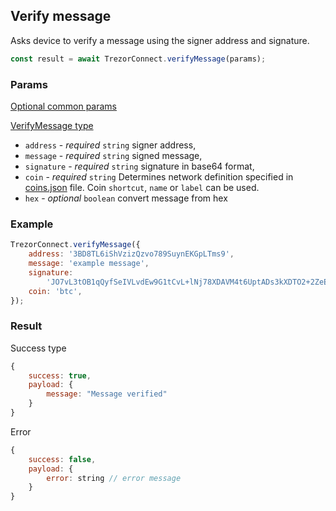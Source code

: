 ## Verify message

Asks device to
verify a message using the signer address and signature.

```javascript
const result = await TrezorConnect.verifyMessage(params);
```

### Params

[Optional common params](commonParams.md)

[VerifyMessage type](https://github.com/Cerberus-Wallet/cerberus-suite/blob/develop/packages/connect/src/types/api/bitcoin/index.ts)

-   `address` - _required_ `string` signer address,
-   `message` - _required_ `string` signed message,
-   `signature` - _required_ `string` signature in base64 format,
-   `coin` - _required_ `string` Determines network definition specified in [coins.json](https://github.com/Cerberus-Wallet/cerberus-suite/blob/develop/packages/connect-common/files/coins.json) file. Coin `shortcut`, `name` or `label` can be used.
-   `hex` - _optional_ `boolean` convert message from hex

### Example

```javascript
TrezorConnect.verifyMessage({
    address: '3BD8TL6iShVzizQzvo789SuynEKGpLTms9',
    message: 'example message',
    signature:
        'JO7vL3tOB1qQyfSeIVLvdEw9G1tCvL+lNj78XDAVM4t6UptADs3kXDTO2+2ZeEOLFL4/+wm+BBdSpo3kb3Cnsas=',
    coin: 'btc',
});
```

### Result

Success type

```javascript
{
    success: true,
    payload: {
        message: "Message verified"
    }
}
```

Error

```javascript
{
    success: false,
    payload: {
        error: string // error message
    }
}
```
